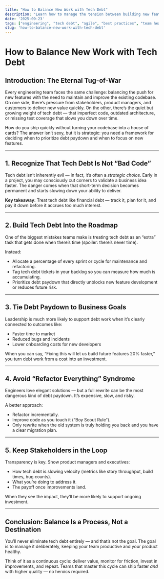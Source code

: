 ```yaml
---
title: "How to Balance New Work with Tech Debt"
description: "Learn how to manage the tension between building new features and paying down tech debt with a practical, business-aligned approach."
date: '2025-09-23'
tags: ["engineering", "tech debt", "agile", "best practices", "team health"]
slug: 'how-to-balance-new-work-with-tech-debt'
---
```


# How to Balance New Work with Tech Debt

## Introduction: The Eternal Tug-of-War
Every engineering team faces the same challenge: balancing the push for new features with the need to maintain and improve the existing codebase. On one side, there’s pressure from stakeholders, product managers, and customers to deliver new value quickly. On the other, there’s the quiet but growing weight of tech debt — that imperfect code, outdated architecture, or missing test coverage that slows you down over time.

How do you ship quickly without turning your codebase into a house of cards? The answer isn’t sexy, but it is strategic: you need a framework for deciding when to prioritize debt paydown and when to focus on new features.

---

## 1. Recognize That Tech Debt Is Not “Bad Code”
Tech debt isn’t inherently evil — in fact, it’s often a *strategic choice*. Early in a project, you may consciously cut corners to validate a business idea faster. The danger comes when that short-term decision becomes permanent and starts slowing down your ability to deliver.

**Key takeaway:** Treat tech debt like financial debt — track it, plan for it, and pay it down before it accrues too much interest.

---

## 2. Build Tech Debt Into the Roadmap
One of the biggest mistakes teams make is treating tech debt as an “extra” task that gets done when there’s time (spoiler: there’s never time).

Instead:

- Allocate a percentage of every sprint or cycle for maintenance and refactoring.
- Tag tech debt tickets in your backlog so you can measure how much is accumulating.
- Prioritize debt paydown that directly unblocks new feature development or reduces future risk.

---

## 3. Tie Debt Paydown to Business Goals
Leadership is much more likely to support debt work when it’s clearly connected to outcomes like:

- Faster time to market
- Reduced bugs and incidents
- Lower onboarding costs for new developers

When you can say, “Fixing this will let us build future features 20% faster,” you turn debt work from a cost into an investment.

---

## 4. Avoid “Refactor Everything” Syndrome
Engineers love elegant solutions — but a full rewrite can be the most dangerous kind of debt paydown. It’s expensive, slow, and risky.

A better approach:

- Refactor incrementally.
- Improve code as you touch it (“Boy Scout Rule”).
- Only rewrite when the old system is truly holding you back and you have a clear migration plan.

---

## 5. Keep Stakeholders in the Loop
Transparency is key. Show product managers and executives:

- How tech debt is slowing velocity (metrics like story throughput, build times, bug counts).
- What you’re doing to address it.
- The payoff once improvements land.

When they see the impact, they’ll be more likely to support ongoing investment.

---

## Conclusion: Balance Is a Process, Not a Destination
You’ll never eliminate tech debt entirely — and that’s not the goal. The goal is to manage it deliberately, keeping your team productive and your product healthy.

Think of it as a continuous cycle: deliver value, monitor for friction, invest in improvements, and repeat. Teams that master this cycle can ship faster *and* with higher quality — no heroics required.
